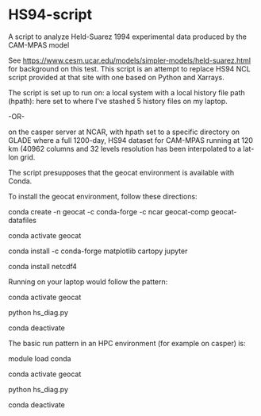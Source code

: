 # HS94-script
A script to analyze Held-Suarez 1994 experimental data produced by the CAM-MPAS model

See https://www.cesm.ucar.edu/models/simpler-models/held-suarez.html for background on this test.
This script is an attempt to replace HS94 NCL script provided at that site with one based on Python and Xarrays.

The script is set up to run on:
a local system with a local history file path (hpath): here set to where I've stashed 5 history files on my laptop.

-OR-

on the casper server at NCAR, with hpath set to a specific directory on GLADE where a full 1200-day, HS94 dataset for CAM-MPAS running at 120 km (40962 columns and 32 levels resolution has been interpolated to a lat-lon grid.

The script presupposes that the geocat environment is available with Conda.

To install the geocat environment, follow these directions:

conda create -n geocat -c conda-forge -c ncar geocat-comp geocat-datafiles

conda activate geocat

conda install -c conda-forge matplotlib cartopy jupyter

conda install netcdf4

Running on your laptop would follow the pattern:

conda activate geocat

python hs_diag.py

conda deactivate

The basic run pattern in an HPC environment (for example on casper) is:

module load conda

conda activate geocat

python hs_diag.py

conda deactivate


